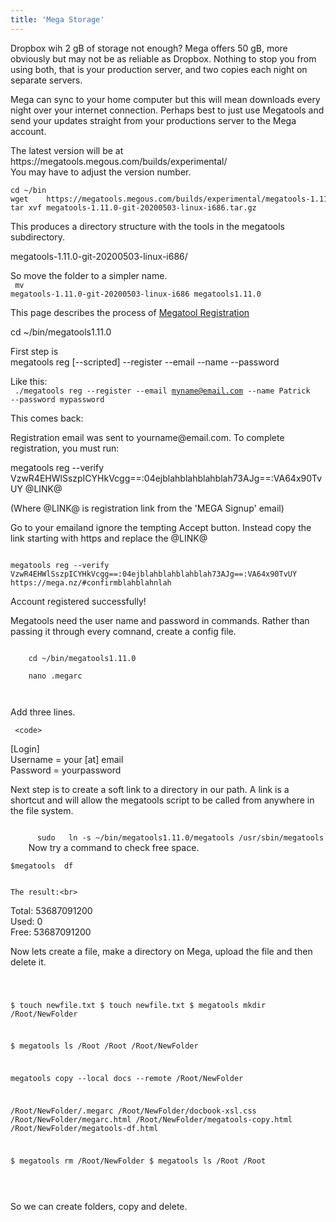 ```yaml
---
title: 'Mega Storage'
---
```


 <p>   Dropbox wih 2 gB of storage not enough? Mega offers 50 gB, more obviously but may not be as reliable as Dropbox. Nothing to stop you from using both, that is your production server, and two copies each night on separate servers.</p>
<p>    Mega can sync to your home computer but this will mean downloads every night over your internet connection. Perhaps best to just use Megatools and send your updates straight from your productions server to the Mega account.</p>
<p>The latest version will be at https://megatools.megous.com/builds/experimental/<br>
You may have to adjust the version number.</p>
<code><pre>
cd ~/bin
wget    https://megatools.megous.com/builds/experimental/megatools-1.11.0-git-20200503-linux-i686.tar.gz
tar xvf megatools-1.11.0-git-20200503-linux-i686.tar.gz
</pre></code>

<p>This produces a directory structure with the tools in the megatools subdirectory.</p>

<p>megatools-1.11.0-git-20200503-linux-i686/<br>
</p>

 
So move the folder to a simpler name.<br>
 <code>
 mv megatools-1.11.0-git-20200503-linux-i686 megatools1.11.0
</code>                                                
                                                
<p>
This page describes the process of <a href="https://megatools.megous.com/man/megatools-reg.html">Megatool Registration</a>
</p>

cd ~/bin/megatools1.11.0

First step is<br>
megatools reg [--scripted] --register --email <email> --name <realname> --password <password><br>

Like this:<br>
<code>
./megatools reg  --register --email myname@email.com --name Patrick --password mypassword
</code>   
    
This comes back:<br>
    
<p>
Registration email was sent to yourname@email.com. To complete registration, you must run:<br>

  megatools reg --verify VzwR4EHWlSszpICYHkVcgg==:04ejblahblahblahblah73AJg==:VA64x90TvUY @LINK@<br>

(Where @LINK@ is registration link from the 'MEGA Signup' email)<br>
<p>
Go to your emailand ignore the tempting Accept button. Instead copy the link starting with https and replace the @LINK@</p>

<code>      
megatools reg --verify VzwR4EHWlSszpICYHkVcgg==:04ejblahblahblahblah73AJg==:VA64x90TvUY https://mega.nz/#confirmblahblahnlah
</code>     
    <p>
        Account registered successfully!
    </p>
    
<p>
Megatools need the user name and password in commands. Rather than passing it through every comnand, create a config file.
    </p>
    
<code>
    cd ~/bin/megatools1.11.0 <br>
    nano .megarc <br>
 </code>  
    
Add three lines.  <br>
 
     <code> 
[Login]<br>
Username = your [at] email<br>
Password = yourpassword<br>
  </code>    
<p>    
Next step is to create a soft link to a directory in our path. A link is a shortcut and will allow the megatools script to be called from anywhere in the file system.
    </p>
 <code>   
      sudo   ln -s ~/bin/megatools1.11.0/megatools /usr/sbin/megatools
    </code>   
Now try a command to check free space.<br>
 <code>    
$megatools  df
     </code> 
    
    The result:<br>
Total: 53687091200<br>
Used:  0<br>
Free:  53687091200<br>
<p>    
Now lets create a file, make a directory on Mega, upload the file and then delete it.
    </p>    
    
<code><pre>    
    
$ touch newfile.txt
$ touch newfile.txt
$ megatools mkdir /Root/NewFolder

$ megatools ls /Root
/Root
/Root/NewFolder
    
megatools copy --local docs --remote /Root/NewFolder
    
/Root/NewFolder/.megarc
/Root/NewFolder/docbook-xsl.css
/Root/NewFolder/megarc.html
/Root/NewFolder/megatools-copy.html
/Root/NewFolder/megatools-df.html
    
$ megatools rm /Root/NewFolder
$ megatools ls /Root 
/Root
 </pre> </code>   
    So we can create folders, copy and delete.
    

    
    


    


    



